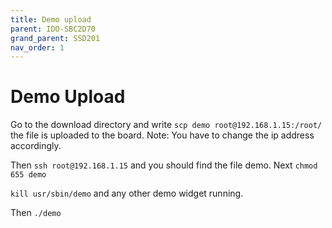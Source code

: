```yaml
---
title: Demo upload
parent: IDO-SBC2D70
grand_parent: SSD201
nav_order: 1
---
```

# Demo Upload

Go to the download directory and write
`scp demo root@192.168.1.15:/root/`
the file is uploaded to the board. 
Note: You have to change the ip address accordingly.

Then `ssh root@192.168.1.15` and you should find the file demo.
Next `chmod 655 demo`

`kill usr/sbin/demo` and any other demo widget running.

Then `./demo`